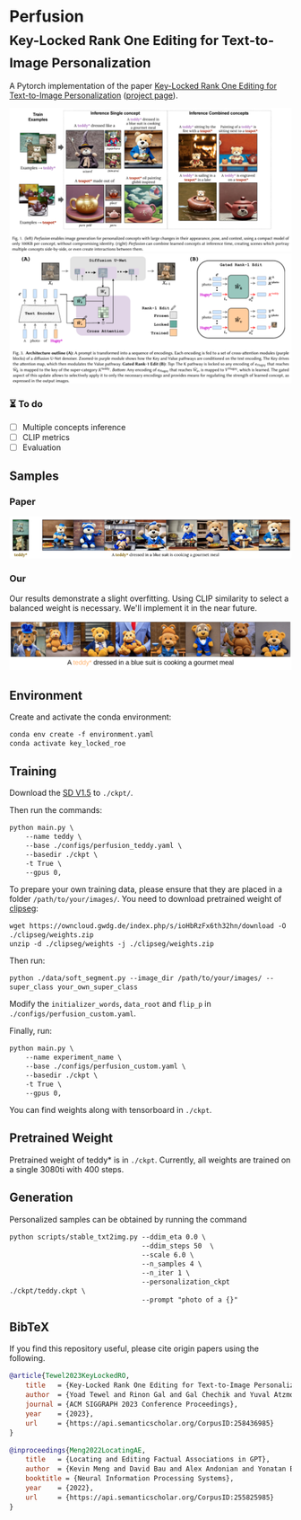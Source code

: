 # Perfusion <br> <sub>Key-Locked Rank One Editing for Text-to-Image Personalization</sub>

A Pytorch implementation of the paper [Key-Locked Rank One Editing for Text-to-Image Personalization](https://arxiv.org/abs/2305.01644) ([project page](https://research.nvidia.com/labs/par/Perfusion/)).

<p align="center">
<img src=assets/paper_samples.png />
<img src=assets/paper_diagram.png />
</p>

### ⏳ To do
- [ ] Multiple concepts inference
- [ ] CLIP metrics
- [ ] Evaluation

## Samples
### Paper
<p align="center">
<img src=assets/paper_samples_teddy.png />
</p>

### Our
Our results demonstrate a slight overfitting. 
Using CLIP similarity to select a balanced weight is necessary. 
We'll implement it in the near future.
<p align="center">
<img src=assets/our_samples_teddy.png />
</p>

## Environment
Create and activate the conda environment:

```
conda env create -f environment.yaml
conda activate key_locked_roe
```

## Training
Download the [SD V1.5](https://huggingface.co/runwayml/stable-diffusion-v1-5/resolve/main/v1-5-pruned-emaonly.ckpt) to `./ckpt/`.

Then run the commands:

```
python main.py \
    --name teddy \
    --base ./configs/perfusion_teddy.yaml \
    --basedir ./ckpt \
    -t True \
    --gpus 0,
```

To prepare your own training data, please ensure that they are placed in a folder `/path/to/your/images/`.
You need to download pretrained weight of [clipseg](https://github.com/timojl/clipseg):
```
wget https://owncloud.gwdg.de/index.php/s/ioHbRzFx6th32hn/download -O ./clipseg/weights.zip
unzip -d ./clipseg/weights -j ./clipseg/weights.zip
```
Then run:
```
python ./data/soft_segment.py --image_dir /path/to/your/images/ --super_class your_own_super_class
```
Modify the `initializer_words`, `data_root` and `flip_p` in `./configs/perfusion_custom.yaml`.

Finally, run:
```
python main.py \
    --name experiment_name \
    --base ./configs/perfusion_custom.yaml \
    --basedir ./ckpt \
    -t True \
    --gpus 0,
```
You can find weights along with tensorboard in `./ckpt`.


## Pretrained Weight
Pretrained weight of teddy* is in `./ckpt`.
Currently, all weights are trained on a single 3080ti with 400 steps.

## Generation
Personalized samples can be obtained by running the command
```
python scripts/stable_txt2img.py --ddim_eta 0.0 \
                                 --ddim_steps 50  \
                                 --scale 6.0 \
                                 --n_samples 4 \
                                 --n_iter 1 \
                                 --personalization_ckpt ./ckpt/teddy.ckpt \
                                 --prompt "photo of a {}"
```

## BibTeX
If you find this repository useful, please cite origin papers using the following.

```bibtex
@article{Tewel2023KeyLockedRO,
    title   = {Key-Locked Rank One Editing for Text-to-Image Personalization},
    author  = {Yoad Tewel and Rinon Gal and Gal Chechik and Yuval Atzmon},
    journal = {ACM SIGGRAPH 2023 Conference Proceedings},
    year    = {2023},
    url     = {https://api.semanticscholar.org/CorpusID:258436985}
}
```

```bibtex
@inproceedings{Meng2022LocatingAE,
    title   = {Locating and Editing Factual Associations in GPT},
    author  = {Kevin Meng and David Bau and Alex Andonian and Yonatan Belinkov},
    booktitle = {Neural Information Processing Systems},
    year    = {2022},
    url     = {https://api.semanticscholar.org/CorpusID:255825985}
}
```

